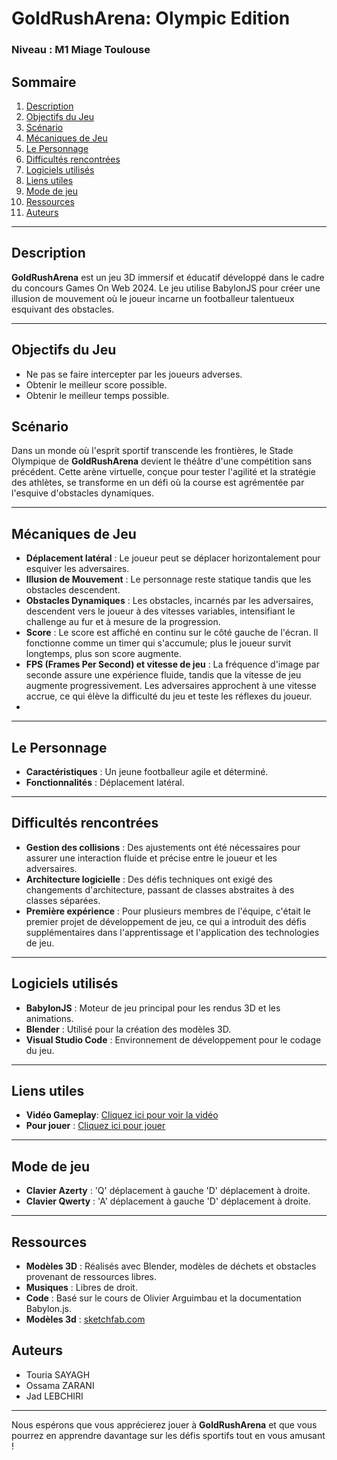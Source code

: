 # GoldRushArena: Olympic Edition

### Niveau : M1 Miage Toulouse

## Sommaire
1. [Description](#description)
2. [Objectifs du Jeu](#objectifs-du-jeu)
3. [Scénario](#scénario)
4. [Mécaniques de Jeu](#mécaniques-de-jeu)
5. [Le Personnage](#le-personnage)
6. [Difficultés rencontrées](#difficultés-rencontrées)
7. [Logiciels utilisés](#logiciels-utilisés)
8. [Liens utiles](#liens-utiles)
9. [Mode de jeu](#mode-de-jeu)
10. [Ressources](#ressources)
11. [Auteurs](#auteurs)

---

## <a name="description"></a>Description

**GoldRushArena** est un jeu 3D immersif et éducatif développé dans le cadre du concours Games On Web 2024. Le jeu utilise BabylonJS pour créer une illusion de mouvement où le joueur incarne un footballeur talentueux esquivant des obstacles.

---

## <a name="objectifs-du-jeu"></a>Objectifs du Jeu

- Ne pas se faire intercepter par les joueurs adverses.
- Obtenir le meilleur score possible.
- Obtenir le meilleur temps possible.

## <a name="scénario"></a>Scénario 

Dans un monde où l'esprit sportif transcende les frontières, le Stade Olympique de **GoldRushArena** devient le théâtre d'une compétition sans précédent. Cette arène virtuelle, conçue pour tester l'agilité et la stratégie des athlètes, se transforme en un défi où la course est agrémentée par l'esquive d'obstacles dynamiques.

---

## <a name="mécaniques-de-jeu"></a>Mécaniques de Jeu

- **Déplacement latéral** : Le joueur peut se déplacer horizontalement pour esquiver les adversaires.
- **Illusion de Mouvement** : Le personnage reste statique tandis que les obstacles descendent.
- **Obstacles Dynamiques** : Les obstacles, incarnés par les adversaires, descendent vers le joueur à des vitesses variables, intensifiant le challenge au fur et à mesure de la progression.
- **Score** : Le score est affiché en continu sur le côté gauche de l'écran. Il fonctionne comme un timer qui s'accumule; plus le joueur survit longtemps, plus son score augmente.
- **FPS (Frames Per Second) et vitesse de jeu** : La fréquence d'image par seconde assure une expérience fluide, tandis que la vitesse de jeu augmente progressivement. Les adversaires approchent à une vitesse accrue, ce qui élève la difficulté du jeu et teste les réflexes du joueur.
- 
---

## <a name="le-personnage"></a>Le Personnage

- **Caractéristiques** : Un jeune footballeur agile et déterminé.
- **Fonctionnalités** : Déplacement latéral.

---

## <a name="difficultés-rencontrées"></a>Difficultés rencontrées
- **Gestion des collisions** : Des ajustements ont été nécessaires pour assurer une interaction fluide et précise entre le joueur et les adversaires.
- **Architecture logicielle** : Des défis techniques ont exigé des changements d'architecture, passant de classes abstraites à des classes séparées.
- **Première expérience** : Pour plusieurs membres de l'équipe, c'était le premier projet de développement de jeu, ce qui a introduit des défis supplémentaires dans l'apprentissage et l'application des technologies de jeu.

---

## <a name="logiciels-utilisés"></a>Logiciels utilisés

- **BabylonJS** : Moteur de jeu principal pour les rendus 3D et les animations.
- **Blender** : Utilisé pour la création des modèles 3D.
- **Visual Studio Code** : Environnement de développement pour le codage du jeu.

---

## <a name="liens-utiles"></a>Liens utiles 
- **Vidéo Gameplay**: [Cliquez ici pour voir la vidéo](https://www.youtube.com/watch?v=w9DJ4oeCvq0&feature=youtu.be)
- **Pour jouer** : [Cliquez ici pour jouer](https://gamesonweb.github.io/gow-olympic-edition-goldRushArena/)

---

## <a name="mode-de-jeu"></a>Mode de jeu 
- **Clavier Azerty** : 'Q' déplacement à gauche 'D' déplacement à droite.
- **Clavier Qwerty** : 'A' déplacement à gauche 'D' déplacement à droite.

---

## <a name="ressources"></a>Ressources

- **Modèles 3D** : Réalisés avec Blender, modèles de déchets et obstacles provenant de ressources libres.
- **Musiques** : Libres de droit.
- **Code** : Basé sur le cours de Olivier Arguimbau et la documentation Babylon.js.
- **Modèles 3d** : [sketchfab.com](https://sketchfab.com)

## <a name="auteurs"></a>Auteurs

- Touria SAYAGH
- Ossama ZARANI
- Jad LEBCHIRI

---

Nous espérons que vous apprécierez jouer à **GoldRushArena** et que vous pourrez en apprendre davantage sur les défis sportifs tout en vous amusant !

